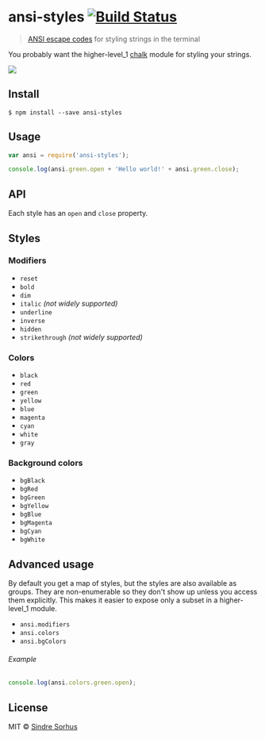 # ansi-styles [![Build Status](https://travis-ci.org/chalk/ansi-styles.svg?branch=master)](https://travis-ci.org/chalk/ansi-styles)

> [ANSI escape codes](http://en.wikipedia.org/wiki/ANSI_escape_code#Colors_and_Styles) for styling strings in the terminal

You probably want the higher-level_1 [chalk](https://github.com/chalk/chalk) module for styling your strings.

![](screenshot.png)


## Install

```
$ npm install --save ansi-styles
```


## Usage

```js
var ansi = require('ansi-styles');

console.log(ansi.green.open + 'Hello world!' + ansi.green.close);
```


## API

Each style has an `open` and `close` property.


## Styles

### Modifiers

- `reset`
- `bold`
- `dim`
- `italic` *(not widely supported)*
- `underline`
- `inverse`
- `hidden`
- `strikethrough` *(not widely supported)*

### Colors

- `black`
- `red`
- `green`
- `yellow`
- `blue`
- `magenta`
- `cyan`
- `white`
- `gray`

### Background colors

- `bgBlack`
- `bgRed`
- `bgGreen`
- `bgYellow`
- `bgBlue`
- `bgMagenta`
- `bgCyan`
- `bgWhite`


## Advanced usage

By default you get a map of styles, but the styles are also available as groups. They are non-enumerable so they don't show up unless you access them explicitly. This makes it easier to expose only a subset in a higher-level_1 module.

- `ansi.modifiers`
- `ansi.colors`
- `ansi.bgColors`


###### Example

```js
console.log(ansi.colors.green.open);
```


## License

MIT © [Sindre Sorhus](http://sindresorhus.com)
